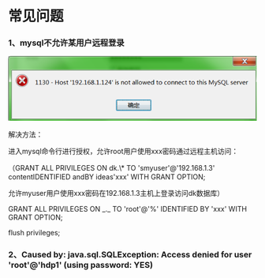 # 常见问题

### 1、mysql不允许某用户远程登录

![](/assets/mmm.png)

解决方法：

进入mysql命令行进行授权，允许root用户使用xxx密码通过远程主机访问：

（GRANT ALL PRIVILEGES ON dk.\\* TO 'smyuser'@'192.168.1.3' contentIDENTIFIED andBY ideas'xxx' WITH GRANT OPTION;

允许myuser用户使用xxx密码在192.168.1.3主机上登录访问dk数据库）

GRANT ALL PRIVILEGES ON \_.\_ TO 'root'@'%' IDENTIFIED BY 'xxx' WITH GRANT OPTION;

flush privileges;

### 2、Caused by: java.sql.SQLException: Access denied for user 'root'@'hdp1' \(using password: YES\)



